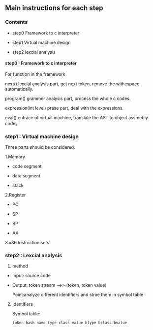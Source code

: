 ## Main instructions for each step

### Contents

* step0 Framework to c interpreter

* step1 Virtual machine design

* step2 lexcial analysis



#### step0 : Framework to c interpreter

For function in the framework

next() lexcial analysis part, get next token, remove the withespace automatically.

program() grammer analysis part, process the whole c codes.

expression(int level) prase part, deal with the expressions.

eval() entrace of virtual machine, translate the AST to object assmebly code。



### step1 : Virtual machine design

Three parts should be considered.

1.Memory

* code segment

* data segment

* stack

2.Register

* PC

* SP

* BP

* AX

3.x86 Instruction sets



### step2 : Lexcial analysis

1. method

* Input: source code

* Output: token stream -->> (token, token value)

    Point:analyze different identifiers and stroe them in symbol table

2. Identifiers

    Symbol table:

    `token hash name type class value btype bclass bvalue`








